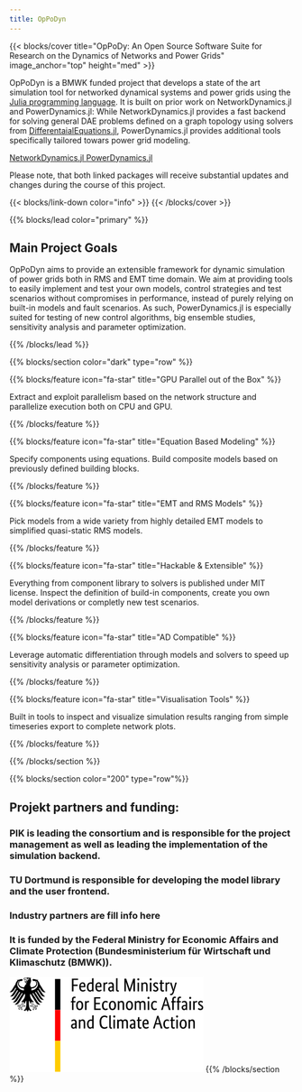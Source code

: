 ```yaml
---
title: OpPoDyn
---
```



<!-------------------------------------- Main Cover ---------------------------------------------------->

<!-- Main title of the page -->
<!-- sets the title of the section in large letters-->
{{< blocks/cover title="OpPoDy: An Open Source Software Suite for Research on the Dynamics of Networks and Power Grids"
image_anchor="top" height="med" >}}

  <!-- Long title of the Project -->
  <p class="lead mt-5">
    OpPoDyn is a BMWK funded project that develops a state of the art simulation tool for networked dynamical systems
    and power grids using the <a href="https://julialang.org">Julia programming language</a>. It is built on prior work on NetworkDynamics.jl and PowerDynamics.jl:
    While NetworkDynamics.jl provides a fast backend for solving general DAE problems defined on a graph topology using solvers from <a href=https://github.com/SciML/DifferentialEquations.jl>DifferentaialEquations.jl</a>, PowerDynamics.jl provides additional tools specifically tailored towars power grid modeling.
  </p>

  <!-- Provides the HTML Hyperlink to Github Repo -->
  <a class="btn btn-lg btn-secondary me-3 mb-4" href="https://github.com/PIK-ICoNe/NetworkDynamics.jl">
    NetworkDynamics.jl <i class="fab fa-github ms-2 "></i>
  </a>
  <a class="btn btn-lg btn-secondary me-3 mb-4" href="https://github.com/JuliaEnergy/PowerDynamics.jl">
    PowerDynamics.jl <i class="fab fa-github ms-2 "></i>
  </a>
  
  Please note, that both linked packages will receive substantial updates and changes during the course of this project.

  {{< blocks/link-down color="info" >}}
{{< /blocks/cover >}}


<!-------------------------------------- Main Goals of the project  ---------------------------------------------------->

<!-- sets the colour of the section. In this case "primary" -->
{{% blocks/lead color="primary" %}}
  ## Main Project Goals
  
  OpPoDyn aims to provide an extensible framework for dynamic simulation of power grids both in RMS and EMT time domain.
  We aim at providing tools to easily implement and test your own models, control strategies and test scenarios without compromises in performance, instead of purely relying on built-in models and fault scenarios.
  As such, PowerDynamics.jl is especially suited for testing of new control algorithms, big ensemble studies, sensitivity analysis and parameter optimization.
  
{{% /blocks/lead %}}


<!-------------------------------------- Features ---------------------------------------------------->

<!-- sets the colour and type of the section. In this case "dark" and "row" respectively -->
{{% blocks/section color="dark" type="row" %}}

  <!-- sets the icon and message that appears underneath it. In this case "fa-lightbulb" and Name of Feature" 
  respectively -->

  {{% blocks/feature icon="fa-star" title="GPU Parallel out of the Box" %}}
  <p>
    Extract and exploit parallelism based on the network structure and parallelize execution both on CPU and GPU.
  </p>
  {{% /blocks/feature %}}

  {{% blocks/feature icon="fa-star" title="Equation Based Modeling" %}}
  <p>
    Specify components using equations. Build composite models based 
    on previously defined building blocks.
  </p>
  {{% /blocks/feature %}}

  {{% blocks/feature icon="fa-star" title="EMT and RMS Models" %}}
  <p>
    Pick models from a wide variety from highly detailed EMT models 
    to simplified quasi-static RMS models.
  </p>
  {{% /blocks/feature %}}

  {{% blocks/feature icon="fa-star" title="Hackable & Extensible" %}}
  <p>
    Everything from component library to solvers is published under 
    MIT license.
    Inspect the definition of build-in components, create you own 
    model derivations or completly new test scenarios.
  </p>
  {{% /blocks/feature %}}

  {{% blocks/feature icon="fa-star" title="AD Compatible" %}}
  <p>
    Leverage automatic differentiation through models and solvers to 
    speed up sensitivity analysis or parameter optimization.
  </p>
  {{% /blocks/feature %}}

  {{% blocks/feature icon="fa-star" title="Visualisation Tools" %}}
  <p>
    Built in tools to inspect and visualize simulation results ranging from
    simple timeseries export to complete network plots.
  </p>
  {{% /blocks/feature %}}

{{% /blocks/section %}}



<!-------------------------------------- Attributions ---------------------------------------------------->

{{% blocks/section color="200" type="row"%}}

## Projekt partners and funding:

### PIK is leading the consortium and is responsible for the project management as well as leading the implementation of the simulation backend.

### TU Dortmund is responsible for developing the model library and the user frontend.

### Industry partners are **fill info here**

### It is funded by the Federal Ministry for Economic Affairs and Climate Protection (Bundesministerium für Wirtschaft und Klimaschutz (BMWK)).   

![](static/images/logos/bmwk_logo_en.svg)
{{% /blocks/section %}}
